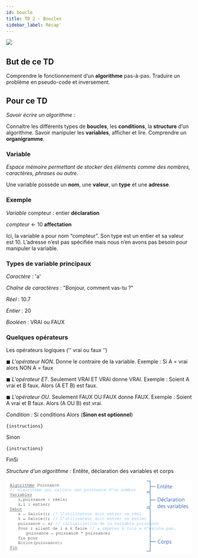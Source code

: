 ```yaml
---
id: boucle
title: TD 2 - Boucles
sidebar_label: Récap'
---
```


![](https://media.giphy.com/media/Fd0rrjTJ3yLDi/source.gif)

## But de ce TD

Comprendre le fonctionnement d’un **algorithme** pas-à-pas.
Traduire un problème en pseudo-code et inversement.

## Pour ce TD

_Savoir écrire un algorithme :_

Connaître les différents types de **boucles**, les **conditions**, la **structure** d’un algorithme.
Savoir manipuler les **variables**, afficher et lire.
Comprendre un **organigramme**.

### Variable

_Espace mémoire permettant de stocker des éléments comme des nombres, caractères, phrases ou autre._

Une variable possède un **nom**, une **valeur**, un **type** et une **adresse**.

### Exemple

_Variable_ compteur : entier **déclaration**

_compteur_ ← 10 **affectation**

Ici, la variable a pour nom “compteur”. Son type est un entier et sa valeur est 10. L’adresse n’est pas spécifiée mais nous n’en avons pas besoin pour manipuler la variable.

### Types de variable principaux

_Caractère_ : 'a'

_Chaîne de caractères_ : "Bonjour, comment vas-tu ?"

_Réel_ : 10.7

_Entier_ : 20

_Booléen_ : VRAI ou FAUX

### Quelques opérateurs

Les opérateurs logiques ('' vrai ou faux ‘’)

◼ _L'opérateur NON_. Donne le contraire de la variable.
Exemple : Si A = vrai alors NON A = faux

◼ _L'opérateur ET_. Seulement VRAI ET VRAI donne VRAI.
Exemple : Soient A vrai et B faux. Alors (A ET B) est faux.

◼ _L'opérateur OU_. Seulement FAUX OU FAUX donne FAUX.
Exemple : Soient A vrai et B faux. Alors (A OU B) est vrai.

_Condition :_
Si conditions Alors (**Sinon est optionnel**)

    {instructions}

Sinon

    {instructions}

FinSi

_Structure d’un algorithme :_
Entête, déclaration des variables et corps

![](./assets/boucle_1.png)
